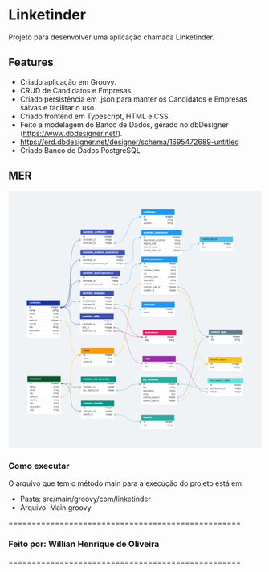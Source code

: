 # Linketinder

Projeto para desenvolver uma aplicação chamada Linketinder.

## Features
* Criado aplicação em Groovy.
* CRUD de Candidatos e Empresas
* Criado persistência em .json para manter os Candidatos e Empresas salvas e facilitar o uso.
* Criado frontend em Typescript, HTML e CSS.
* Feito a modelagem do Banco de Dados, gerado no dbDesigner (https://www.dbdesigner.net/).
* https://erd.dbdesigner.net/designer/schema/1695472689-untitled
* Criado Banco de Dados PostgreSQL

## MER
<img src="MER.png">

### Como executar
O arquivo que tem o método main para a execução do projeto está em:

* Pasta: src/main/groovy/com/linketinder
* Arquivo: Main.groovy

==================================================
### Feito por: Willian Henrique de Oliveira
==================================================
